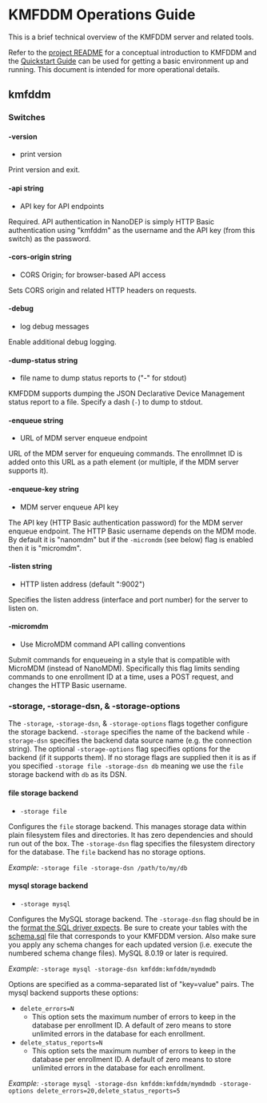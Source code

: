 # KMFDDM Operations Guide

This is a brief technical overview of the KMFDDM server and related tools.

Refer to the [project README](../README.md) for a conceptual introduction to KMFDDM and the [Quickstart Guide](quickstart.md) can be used for getting a basic environment up and running. This document is intended for more operational details.

## kmfddm

### Switches

#### -version

* print version

Print version and exit.

#### -api string

 * API key for API endpoints

Required. API authentication in NanoDEP is simply HTTP Basic authentication using "kmfddm" as the username and the API key (from this switch) as the password.

#### -cors-origin string

 * CORS Origin; for browser-based API access

Sets CORS origin and related HTTP headers on requests.

#### -debug

 * log debug messages

Enable additional debug logging.

#### -dump-status string

 * file name to dump status reports to ("-" for stdout)

KMFDDM supports dumping the JSON Declarative Device Management status report to a file. Specify a dash (`-`) to dump to stdout.

#### -enqueue string

 * URL of MDM server enqueue endpoint

URL of the MDM server for enqueuing commands. The enrollmnet ID is added onto this URL as a path element (or multiple, if the MDM server supports it).

#### -enqueue-key string

 * MDM server enqueue API key

The API key (HTTP Basic authentication password) for the MDM server enqueue endpoint. The HTTP Basic username depends on the MDM mode. By default it is "nanomdm" but if the `-micromdm` (see below) flag is enabled then it is "micromdm".

#### -listen string

 * HTTP listen address (default ":9002")

Specifies the listen address (interface and port number) for the server to listen on.

#### -micromdm

 * Use MicroMDM command API calling conventions

Submit commands for enqueueing in a style that is compatible with MicroMDM (instead of NanoMDM). Specifically this flag limits sending commands to one enrollment ID at a time, uses a POST request, and changes the HTTP Basic username.

### -storage, -storage-dsn, & -storage-options

The `-storage`, `-storage-dsn`, & `-storage-options` flags together configure the storage backend. `-storage` specifies the name of the backend while `-storage-dsn` specifies the backend data source name (e.g. the connection string). The optional `-storage-options` flag specifies options for the backend (if it supports them). If no storage flags are supplied then it is as if you specified `-storage file -storage-dsn db` meaning we use the `file` storage backend with `db` as its DSN.

#### file storage backend

* `-storage file`

Configures the `file` storage backend. This manages storage data within plain filesystem files and directories. It has zero dependencies and should run out of the box. The `-storage-dsn` flag specifies the filesystem directory for the database. The `file` backend has no storage options.

*Example:* `-storage file -storage-dsn /path/to/my/db`

#### mysql storage backend

* `-storage mysql`

Configures the MySQL storage backend. The `-storage-dsn` flag should be in the [format the SQL driver expects](https://github.com/go-sql-driver/mysql#dsn-data-source-name). Be sure to create your tables with the [schema.sql](../storage/mysql/schema.sql) file that corresponds to your KMFDDM version. Also make sure you apply any schema changes for each updated version (i.e. execute the numbered schema change files). MySQL 8.0.19 or later is required.

*Example:* `-storage mysql -storage-dsn kmfddm:kmfddm/mymdmdb`

Options are specified as a comma-separated list of "key=value" pairs. The mysql backend supports these options:

* `delete_errors=N`
  * This option sets the maximum number of errors to keep in the database per enrollment ID. A default of zero means to store unlimited errors in the database for each enrollment.
* `delete_status_reports=N`
  * This option sets the maximum number of errors to keep in the database per enrollment ID. A default of zero means to store unlimited errors in the database for each enrollment.

*Example:* `-storage mysql -storage-dsn kmfddm:kmfddm/mymdmdb -storage-options delete_errors=20,delete_status_reports=5`